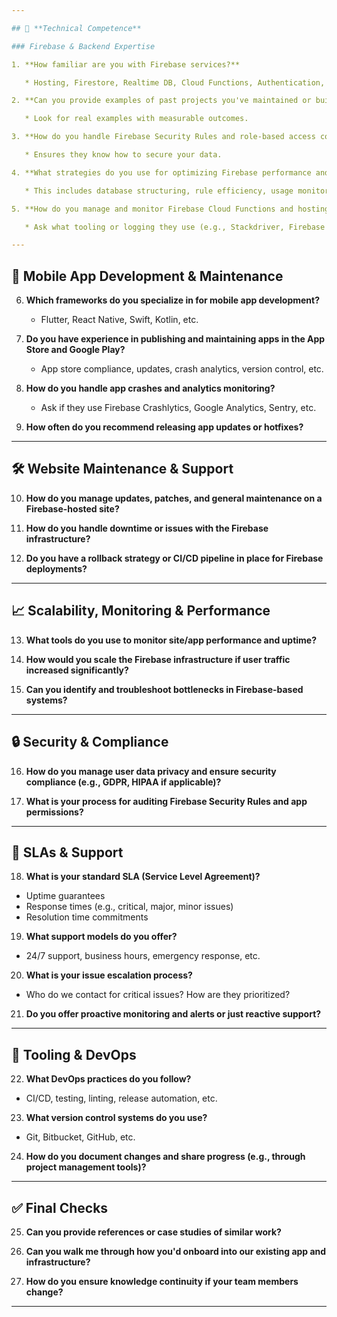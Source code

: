 ```yaml
---

## 🔧 **Technical Competence**

### Firebase & Backend Expertise

1. **How familiar are you with Firebase services?**

   * Hosting, Firestore, Realtime DB, Cloud Functions, Authentication, Firebase Security Rules, etc.

2. **Can you provide examples of past projects you've maintained or built using Firebase?**

   * Look for real examples with measurable outcomes.

3. **How do you handle Firebase Security Rules and role-based access control?**

   * Ensures they know how to secure your data.

4. **What strategies do you use for optimizing Firebase performance and cost?**

   * This includes database structuring, rule efficiency, usage monitoring, etc.

5. **How do you manage and monitor Firebase Cloud Functions and hosting?**

   * Ask what tooling or logging they use (e.g., Stackdriver, Firebase Monitoring).

---
```


## 📱 **Mobile App Development & Maintenance**

6. **Which frameworks do you specialize in for mobile app development?**

   * Flutter, React Native, Swift, Kotlin, etc.

7. **Do you have experience in publishing and maintaining apps in the App Store and Google Play?**

   * App store compliance, updates, crash analytics, version control, etc.

8. **How do you handle app crashes and analytics monitoring?**

   * Ask if they use Firebase Crashlytics, Google Analytics, Sentry, etc.

9. **How often do you recommend releasing app updates or hotfixes?**

---

## 🛠️ **Website Maintenance & Support**

10. **How do you manage updates, patches, and general maintenance on a Firebase-hosted site?**

11. **How do you handle downtime or issues with the Firebase infrastructure?**

12. **Do you have a rollback strategy or CI/CD pipeline in place for Firebase deployments?**

---

## 📈 **Scalability, Monitoring & Performance**

13. **What tools do you use to monitor site/app performance and uptime?**

14. **How would you scale the Firebase infrastructure if user traffic increased significantly?**

15. **Can you identify and troubleshoot bottlenecks in Firebase-based systems?**

---

## 🔒 **Security & Compliance**

16. **How do you manage user data privacy and ensure security compliance (e.g., GDPR, HIPAA if applicable)?**

17. **What is your process for auditing Firebase Security Rules and app permissions?**

---

## 📄 **SLAs & Support**

18. **What is your standard SLA (Service Level Agreement)?**

* Uptime guarantees
* Response times (e.g., critical, major, minor issues)
* Resolution time commitments

19. **What support models do you offer?**

* 24/7 support, business hours, emergency response, etc.

20. **What is your issue escalation process?**

* Who do we contact for critical issues? How are they prioritized?

21. **Do you offer proactive monitoring and alerts or just reactive support?**

---

## 🧰 **Tooling & DevOps**

22. **What DevOps practices do you follow?**

* CI/CD, testing, linting, release automation, etc.

23. **What version control systems do you use?**

* Git, Bitbucket, GitHub, etc.

24. **How do you document changes and share progress (e.g., through project management tools)?**

---

## ✅ **Final Checks**

25. **Can you provide references or case studies of similar work?**

26. **Can you walk me through how you'd onboard into our existing app and infrastructure?**

27. **How do you ensure knowledge continuity if your team members change?**

---

